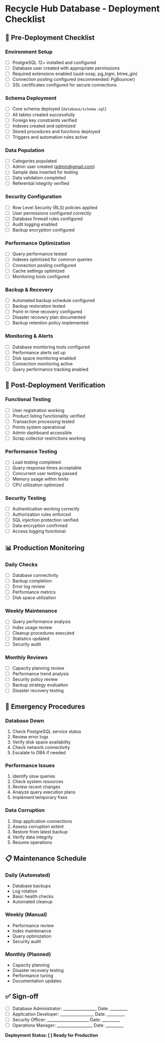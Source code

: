 # Recycle Hub Database - Deployment Checklist

## 🚀 Pre-Deployment Checklist

### Environment Setup
- [ ] PostgreSQL 12+ installed and configured
- [ ] Database user created with appropriate permissions
- [ ] Required extensions enabled (uuid-ossp, pg_trgm, btree_gin)
- [ ] Connection pooling configured (recommended: PgBouncer)
- [ ] SSL certificates configured for secure connections

### Schema Deployment
- [ ] Core schema deployed (`database/schema.sql`)
- [ ] All tables created successfully
- [ ] Foreign key constraints verified
- [ ] Indexes created and optimized
- [ ] Stored procedures and functions deployed
- [ ] Triggers and automation rules active

### Data Population
- [ ] Categories populated
- [ ] Admin user created (admin@gmail.com)
- [ ] Sample data inserted for testing
- [ ] Data validation completed
- [ ] Referential integrity verified

### Security Configuration
- [ ] Row Level Security (RLS) policies applied
- [ ] User permissions configured correctly
- [ ] Database firewall rules configured
- [ ] Audit logging enabled
- [ ] Backup encryption configured

### Performance Optimization
- [ ] Query performance tested
- [ ] Indexes optimized for common queries
- [ ] Connection pooling configured
- [ ] Cache settings optimized
- [ ] Monitoring tools configured

### Backup & Recovery
- [ ] Automated backup schedule configured
- [ ] Backup restoration tested
- [ ] Point-in-time recovery configured
- [ ] Disaster recovery plan documented
- [ ] Backup retention policy implemented

### Monitoring & Alerts
- [ ] Database monitoring tools configured
- [ ] Performance alerts set up
- [ ] Disk space monitoring enabled
- [ ] Connection monitoring active
- [ ] Query performance tracking enabled

## 🔧 Post-Deployment Verification

### Functional Testing
- [ ] User registration working
- [ ] Product listing functionality verified
- [ ] Transaction processing tested
- [ ] Points system operational
- [ ] Admin dashboard accessible
- [ ] Scrap collector restrictions working

### Performance Testing
- [ ] Load testing completed
- [ ] Query response times acceptable
- [ ] Concurrent user testing passed
- [ ] Memory usage within limits
- [ ] CPU utilization optimized

### Security Testing
- [ ] Authentication working correctly
- [ ] Authorization rules enforced
- [ ] SQL injection protection verified
- [ ] Data encryption confirmed
- [ ] Access logging functional

## 📊 Production Monitoring

### Daily Checks
- [ ] Database connectivity
- [ ] Backup completion
- [ ] Error log review
- [ ] Performance metrics
- [ ] Disk space utilization

### Weekly Maintenance
- [ ] Query performance analysis
- [ ] Index usage review
- [ ] Cleanup procedures executed
- [ ] Statistics updated
- [ ] Security audit

### Monthly Reviews
- [ ] Capacity planning review
- [ ] Performance trend analysis
- [ ] Security policy review
- [ ] Backup strategy evaluation
- [ ] Disaster recovery testing

## 🚨 Emergency Procedures

### Database Down
1. Check PostgreSQL service status
2. Review error logs
3. Verify disk space availability
4. Check network connectivity
5. Escalate to DBA if needed

### Performance Issues
1. Identify slow queries
2. Check system resources
3. Review recent changes
4. Analyze query execution plans
5. Implement temporary fixes

### Data Corruption
1. Stop application connections
2. Assess corruption extent
3. Restore from latest backup
4. Verify data integrity
5. Resume operations

## 📋 Maintenance Schedule

### Daily (Automated)
- Database backups
- Log rotation
- Basic health checks
- Automated cleanup

### Weekly (Manual)
- Performance review
- Index maintenance
- Query optimization
- Security audit

### Monthly (Planned)
- Capacity planning
- Disaster recovery testing
- Performance tuning
- Documentation updates

## ✅ Sign-off

- [ ] Database Administrator: _________________ Date: _________
- [ ] Application Developer: _________________ Date: _________
- [ ] Security Officer: _____________________ Date: _________
- [ ] Operations Manager: __________________ Date: _________

**Deployment Status: [ ] Ready for Production**